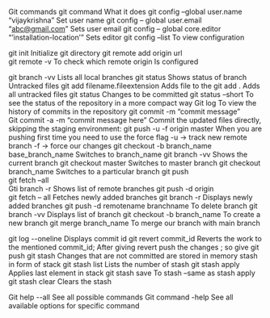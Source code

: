 Git commands
git command	                                                  What it does
git config –global user.name “vijaykrishna”	                  Set user name
git config – global user.email “abc@gmail.com”	              Sets user email
git config – global core.editor “’installation-location’”	    Sets editor 
git config –list	                                            To view configuration
	
git init	                                                    Initialize git directory
git remote add origin url	
git remote -v	                                                To check which remote origin Is configured
	
git branch -vv	                                              Lists all local branches
 git status	                                                  Shows status of branch Untracked files 
git add filename.fileextension	Adds file to the 
git add .	Adds all untracked files
git status	 Changes to be committed
git status –short	To see the status of the repository in a more compact way
Git log	To view the history of commits in the repository
git commit -m “commit message”	
Git commit -a -m “commit message here”	Commit the updated files directly, skipping the staging environment:
git push -u -f origin master	When you are pushing first time you need to use the force flag
-u -> track new remote branch
-f -> force our changes
git checkout -b branch_name base_branch_name	Switches to branch_name
git branch -vv	Shows the current branch
git checkout master	Switches to master branch
git checkout branch_name	Switches to a particular branch
git push	
git fetch –all	
Gti branch -r	Shows list of remote branches
git push -d origin 	
git fetch – all	Fetches newly added branches
git branch -r	Displays newly added branches
git push -d remotename  branchname	To delete branch
git branch -vv	Displays list of branch
git checkout -b branch_name	To create a new branch
git merge branch_name	To merge our branch with main branch
	
git log --oneline	Displays commit id
git revert commit_id	Reverts the work to the mentioned commit_id;
After giving revert push the changes ; so give git push
git stash	Changes that are not committed are stored in memory stash in form of stack
git stash list	Lists the number of stash
git stash apply	Applies last element in stack
git stash save	To stash –same as stash apply
git stash clear	Clears the stash
	
Git help --all	See all possible commands
Git command -help	See all available options for specific command
	
	

